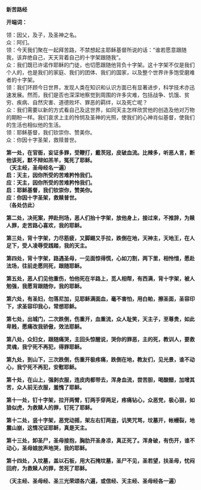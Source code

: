 **新苦路经**

**开端词：**

领：因父，及子，及圣神之名。  
众：阿们。  
领：今天我们聚在一起拜苦路，不禁想起主耶稣基督所说的话：“谁若愿意跟随我，该弃绝自己，天天背着自己的十字架跟随我”。  
众：我们既已许诺作耶稣的门徒，也切愿跟随他背负十字架。这十字架不仅是我们个人的，也是我们的家庭、我们的团体、我们的国家，以及整个世界许多饱受磨难者的十字架。  
领：我们环顾今日世界，发现人类在知识和认识方面已有显著进步，科学技术亦迅速发展。然而，我们是否也深深地察觉到周围的许多灾难，包括战争、饥饿、贫穷、疾病、自然灾害、道德败坏、罪恶的羁绊，以及死亡呢？  
众：我们需要以新的方式看自己及这世界，如同天主怎样欣赏他的创造及他对万物的期盼一样。我们哀求上主的怜悯及圣神的光照，使我们的心神肖似基督，使我们的生活也相似他的生活。  
领：耶稣基督，我们钦崇你、赞美你。  
众：你因十字圣架，救赎普世。

**第一处，在官衙，妄证多罪，受鞭打，戴茨冠，皮破血流。比辣多，听恶人言，断他该死，默不辩如羔羊，冤死了耶稣。  
（天主经，圣母经名一遍）  
启：天主，因你所受的苦难矜怜我们。  
应：天主，因你所受的苦难矜怜我们。  
启：耶稣基督，我们钦崇你，赞美你。  
应：你因十字圣架，救赎普世。  
（各处仿此）**

**第二处，决死案，押赴刑场，恶人们抬十字架，放他身上，接过来，不推辞，为赎人罪，走苦路心喜欢，我的耶稣。**

**第三处，背十字架，力尽筋疲，又脚踢又手拉，跌倒在地，天神主，天地王，在人足下，受人凌辱受践踏，我的天主。**

**第四处，背十字架，路遇圣母，一见面惊得慌，心如刀割，两下里，相怜惜，愿赴法场，往前走愿同死，跟随耶稣。**

**第五处，恶人们见他重伤，怕他死在半路上，觅人相帮，有西满，背十字架，被人勉强，我愿背跟随你，我的耶稣。**

**第六处，有圣妇，勿落尼加，见耶稣满面血，毫不害怕，用白帕，擦圣面，圣容印下，求圣容印我心，常想耶稣。**

**第七处，出城门，二次跌倒，伤重开，血重流，众人耻笑，天主子，至尊贵，如此卑贱，愿痛改我骄傲，效法耶稣。**

**第八处，众妇女，跟随痛哭，主回头惊醒说，哭你的罪恶，主的死，教训人，要救灵魂，我宁死不再犯，得罪耶稣。**

**第九处，到山下，三次跌倒，伤重开极疼痛，跌倒在地，教友们，见光景，谁不动心，我宁死不再犯，安慰耶稣。**

**第十处，在山上，强剥衣服，连皮肉都带去，浑身血流，尝苦胆，喝酸醋，加增其苦，众人前无衣服，羞愧了耶稣。**

**第十一处，钉十字架，拉开两臂，钉两手穿两足，疼痛钻心，众恶党，极心狠，如狼似虎，为救赎人的罪，钉死了耶稣。**

**第十二处，竖十字架，恶党动摇，架左右钉两盗，讥笑咒骂，坟墓开，帐幔裂，地震山崩，这情况证耶稣，真是天主。**

**第十三处，卸圣尸，圣母接抱，胸肋开圣身凉，真正死了。浑身破，有伤开，谁不动心，圣母娘放声地哭，我的耶稣。**

**第十四处，入坟墓，盖以石板，用大石掩坟墓，圣尸不见，圣若望，扶圣母，忧闷回府，为救赎人的罪，苦死了耶稣。**

**（天主经、圣母经、圣三光荣颂各六遍，或信经、天主经、圣母经各一遍）**